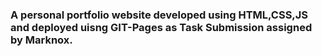 ### A personal portfolio website developed using HTML,CSS,JS and deployed uisng GIT-Pages as Task Submission assigned by Marknox. 
 